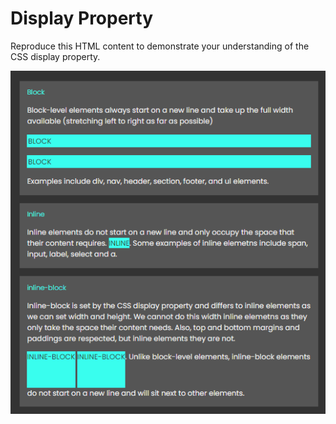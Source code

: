 # Display Property

Reproduce this HTML content to demonstrate your understanding of the CSS display property.

![](https://raw.githubusercontent.com/hoc-labs/images/main/css-display-prop.png)